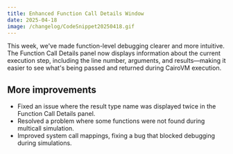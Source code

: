 ```yaml
---
title: Enhanced Function Call Details Window
date: 2025-04-18
image: /changelog/CodeSnippet20250418.gif
---
```


This week, we've made function-level debugging clearer and more intuitive. The Function Call Details panel now displays information about the current execution step, including the line number, arguments, and results—making it easier to see what's being passed and returned during CairoVM execution.

## More improvements

- Fixed an issue where the result type name was displayed twice in
              the Function Call Details panel.
- Resolved a problem where some functions were not found during
              multicall simulation.
- Improved system call mappings, fixing a bug that blocked debugging
              during simulations.
